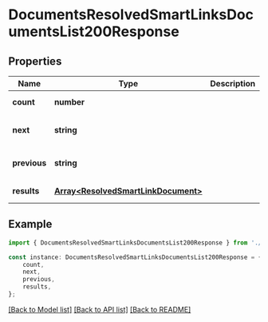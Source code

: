 # DocumentsResolvedSmartLinksDocumentsList200Response


## Properties

Name | Type | Description | Notes
------------ | ------------- | ------------- | -------------
**count** | **number** |  | [default to undefined]
**next** | **string** |  | [optional] [default to undefined]
**previous** | **string** |  | [optional] [default to undefined]
**results** | [**Array&lt;ResolvedSmartLinkDocument&gt;**](ResolvedSmartLinkDocument.md) |  | [default to undefined]

## Example

```typescript
import { DocumentsResolvedSmartLinksDocumentsList200Response } from './api';

const instance: DocumentsResolvedSmartLinksDocumentsList200Response = {
    count,
    next,
    previous,
    results,
};
```

[[Back to Model list]](../README.md#documentation-for-models) [[Back to API list]](../README.md#documentation-for-api-endpoints) [[Back to README]](../README.md)
